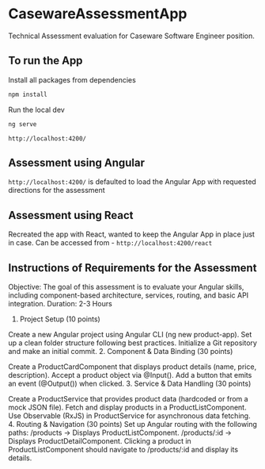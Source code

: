 # CasewareAssessmentApp

Technical Assessment evaluation for Caseware Software Engineer position.

## To run the App

Install all packages from dependencies

```bash
npm install
```

Run the local dev

```bash
ng serve
```

`http://localhost:4200/`

## Assessment using Angular

`http://localhost:4200/` is defaulted to load the Angular App with requested directions for the assessment

## Assessment using React

Recreated the app with React, wanted to keep the Angular App in place just in case.
Can be accessed from - `http://localhost:4200/react`

## Instructions of Requirements for the Assessment

Objective: The goal of this assessment is to evaluate your Angular skills, including component-based architecture, services, routing, and basic API integration.
Duration: 2-3 Hours

1. Project Setup (10 points)

Create a new Angular project using Angular CLI (ng new product-app).
Set up a clean folder structure following best practices.
Initialize a Git repository and make an initial commit. 2. Component & Data Binding (30 points)

Create a ProductCardComponent that displays product details (name, price, description).
Accept a product object via @Input().
Add a button that emits an event (@Output()) when clicked. 3. Service & Data Handling (30 points)

Create a ProductService that provides product data (hardcoded or from a mock JSON file).
Fetch and display products in a ProductListComponent.
Use Observable (RxJS) in ProductService for asynchronous data fetching. 4. Routing & Navigation (30 points)
Set up Angular routing with the following paths:
/products → Displays ProductListComponent.
/products/:id → Displays ProductDetailComponent.
Clicking a product in ProductListComponent should navigate to /products/:id and display its details.
